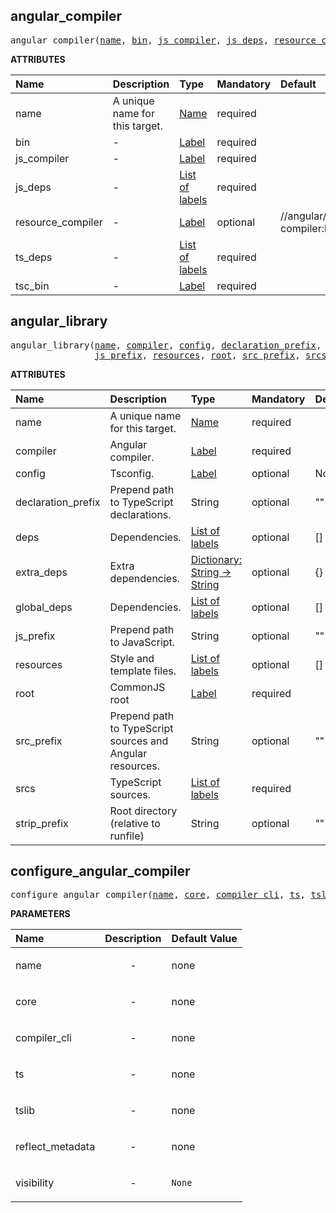 <!-- Generated with Stardoc: http://skydoc.bazel.build -->

<a id="#angular_compiler"></a>

## angular_compiler

<pre>
angular_compiler(<a href="#angular_compiler-name">name</a>, <a href="#angular_compiler-bin">bin</a>, <a href="#angular_compiler-js_compiler">js_compiler</a>, <a href="#angular_compiler-js_deps">js_deps</a>, <a href="#angular_compiler-resource_compiler">resource_compiler</a>, <a href="#angular_compiler-ts_deps">ts_deps</a>, <a href="#angular_compiler-tsc_bin">tsc_bin</a>)
</pre>

**ATTRIBUTES**

| Name                                                             | Description                    | Type                                                                        | Mandatory | Default                         |
| :--------------------------------------------------------------- | :----------------------------- | :-------------------------------------------------------------------------- | :-------- | :------------------------------ |
| <a id="angular_compiler-name"></a>name                           | A unique name for this target. | <a href="https://bazel.build/docs/build-ref.html#name">Name</a>             | required  |                                 |
| <a id="angular_compiler-bin"></a>bin                             | -                              | <a href="https://bazel.build/docs/build-ref.html#labels">Label</a>          | required  |                                 |
| <a id="angular_compiler-js_compiler"></a>js_compiler             | -                              | <a href="https://bazel.build/docs/build-ref.html#labels">Label</a>          | required  |                                 |
| <a id="angular_compiler-js_deps"></a>js_deps                     | -                              | <a href="https://bazel.build/docs/build-ref.html#labels">List of labels</a> | required  |                                 |
| <a id="angular_compiler-resource_compiler"></a>resource_compiler | -                              | <a href="https://bazel.build/docs/build-ref.html#labels">Label</a>          | optional  | //angular/resource-compiler:bin |
| <a id="angular_compiler-ts_deps"></a>ts_deps                     | -                              | <a href="https://bazel.build/docs/build-ref.html#labels">List of labels</a> | required  |                                 |
| <a id="angular_compiler-tsc_bin"></a>tsc_bin                     | -                              | <a href="https://bazel.build/docs/build-ref.html#labels">Label</a>          | required  |                                 |

<a id="#angular_library"></a>

## angular_library

<pre>
angular_library(<a href="#angular_library-name">name</a>, <a href="#angular_library-compiler">compiler</a>, <a href="#angular_library-config">config</a>, <a href="#angular_library-declaration_prefix">declaration_prefix</a>, <a href="#angular_library-deps">deps</a>, <a href="#angular_library-extra_deps">extra_deps</a>, <a href="#angular_library-global_deps">global_deps</a>,
                <a href="#angular_library-js_prefix">js_prefix</a>, <a href="#angular_library-resources">resources</a>, <a href="#angular_library-root">root</a>, <a href="#angular_library-src_prefix">src_prefix</a>, <a href="#angular_library-srcs">srcs</a>, <a href="#angular_library-strip_prefix">strip_prefix</a>)
</pre>

**ATTRIBUTES**

| Name                                                              | Description                                               | Type                                                                                      | Mandatory | Default |
| :---------------------------------------------------------------- | :-------------------------------------------------------- | :---------------------------------------------------------------------------------------- | :-------- | :------ |
| <a id="angular_library-name"></a>name                             | A unique name for this target.                            | <a href="https://bazel.build/docs/build-ref.html#name">Name</a>                           | required  |         |
| <a id="angular_library-compiler"></a>compiler                     | Angular compiler.                                         | <a href="https://bazel.build/docs/build-ref.html#labels">Label</a>                        | required  |         |
| <a id="angular_library-config"></a>config                         | Tsconfig.                                                 | <a href="https://bazel.build/docs/build-ref.html#labels">Label</a>                        | optional  | None    |
| <a id="angular_library-declaration_prefix"></a>declaration_prefix | Prepend path to TypeScript declarations.                  | String                                                                                    | optional  | ""      |
| <a id="angular_library-deps"></a>deps                             | Dependencies.                                             | <a href="https://bazel.build/docs/build-ref.html#labels">List of labels</a>               | optional  | []      |
| <a id="angular_library-extra_deps"></a>extra_deps                 | Extra dependencies.                                       | <a href="https://bazel.build/docs/skylark/lib/dict.html">Dictionary: String -> String</a> | optional  | {}      |
| <a id="angular_library-global_deps"></a>global_deps               | Dependencies.                                             | <a href="https://bazel.build/docs/build-ref.html#labels">List of labels</a>               | optional  | []      |
| <a id="angular_library-js_prefix"></a>js_prefix                   | Prepend path to JavaScript.                               | String                                                                                    | optional  | ""      |
| <a id="angular_library-resources"></a>resources                   | Style and template files.                                 | <a href="https://bazel.build/docs/build-ref.html#labels">List of labels</a>               | optional  | []      |
| <a id="angular_library-root"></a>root                             | CommonJS root                                             | <a href="https://bazel.build/docs/build-ref.html#labels">Label</a>                        | required  |         |
| <a id="angular_library-src_prefix"></a>src_prefix                 | Prepend path to TypeScript sources and Angular resources. | String                                                                                    | optional  | ""      |
| <a id="angular_library-srcs"></a>srcs                             | TypeScript sources.                                       | <a href="https://bazel.build/docs/build-ref.html#labels">List of labels</a>               | required  |         |
| <a id="angular_library-strip_prefix"></a>strip_prefix             | Root directory (relative to runfile)                      | String                                                                                    | optional  | ""      |

<a id="#configure_angular_compiler"></a>

## configure_angular_compiler

<pre>
configure_angular_compiler(<a href="#configure_angular_compiler-name">name</a>, <a href="#configure_angular_compiler-core">core</a>, <a href="#configure_angular_compiler-compiler_cli">compiler_cli</a>, <a href="#configure_angular_compiler-ts">ts</a>, <a href="#configure_angular_compiler-tslib">tslib</a>, <a href="#configure_angular_compiler-reflect_metadata">reflect_metadata</a>, <a href="#configure_angular_compiler-visibility">visibility</a>)
</pre>

**PARAMETERS**

| Name                                                                     | Description               | Default Value     |
| :----------------------------------------------------------------------- | :------------------------ | :---------------- |
| <a id="configure_angular_compiler-name"></a>name                         | <p align="center"> - </p> | none              |
| <a id="configure_angular_compiler-core"></a>core                         | <p align="center"> - </p> | none              |
| <a id="configure_angular_compiler-compiler_cli"></a>compiler_cli         | <p align="center"> - </p> | none              |
| <a id="configure_angular_compiler-ts"></a>ts                             | <p align="center"> - </p> | none              |
| <a id="configure_angular_compiler-tslib"></a>tslib                       | <p align="center"> - </p> | none              |
| <a id="configure_angular_compiler-reflect_metadata"></a>reflect_metadata | <p align="center"> - </p> | none              |
| <a id="configure_angular_compiler-visibility"></a>visibility             | <p align="center"> - </p> | <code>None</code> |

